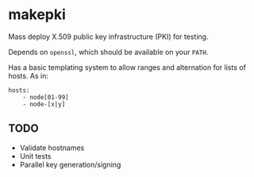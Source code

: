 # makepki

Mass deploy X.509 public key infrastructure (PKI) for testing.

Depends on `openssl`, which should be available on your `PATH`.

Has a basic templating system to allow ranges and alternation for lists of hosts. As in:
    
    hosts:
        - node[01-99]
        - node-[x|y]

## TODO

  * Validate hostnames
  * Unit tests
  * Parallel key generation/signing